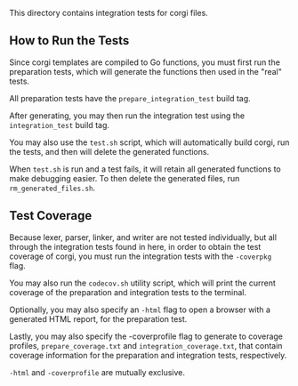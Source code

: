 This directory contains integration tests for corgi files.

## How to Run the Tests

Since corgi templates are compiled to Go functions, you must first run the preparation tests,
which will generate the functions then used in the "real" tests.

All preparation tests have the `prepare_integration_test` build tag.

After generating, you may then run the integration test using the `integration_test` build tag.

You may also use the `test.sh` script, which will automatically build corgi, run the tests,
and then will delete the generated functions.

When `test.sh` is run and a test fails, 
it will retain all generated functions to make debugging easier.
To then delete the generated files, run `rm_generated_files.sh`.

## Test Coverage

Because lexer, parser, linker, and writer are not tested individually, 
but all through the integration tests found in here,
in order to obtain the test coverage of corgi,
you must run the integration tests with the `-coverpkg` flag.

You may also run the `codecov.sh` utility script,
which will print the current coverage of the preparation and integration tests to the terminal.

Optionally, you may also specify an `-html` flag to open a browser with a generated HTML report,
for the preparation test.

Lastly, you may also specify the -coverprofile flag to generate to coverage profiles,
`prepare_coverage.txt` and `integration_coverage.txt`, 
that contain coverage information for the preparation and integration tests, respectively.

`-html` and `-coverprofile` are mutually exclusive.
